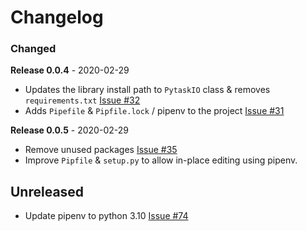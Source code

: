 # Changelog

### Changed

**Release 0.0.4** - 2020-02-29

-   Updates the library install path to `PytaskIO` class & removes `requirements.txt` [Issue #32](https://github.com/joegasewicz/pytask-io/issues/32)
-   Adds `Pipefile` & `Pipfile.lock` / pipenv to the project [Issue #31](https://github.com/joegasewicz/pytask-io/pull/31)

**Release 0.0.5** - 2020-02-29
-   Remove unused packages [Issue #35](https://github.com/joegasewicz/pytask-io/issues/35)
-   Improve `Pipfile` & `setup.py` to allow in-place editing using pipenv.

## Unreleased
-   Update pipenv to python 3.10 [Issue #74](https://github.com/joegasewicz/pytask-io/issues/74)